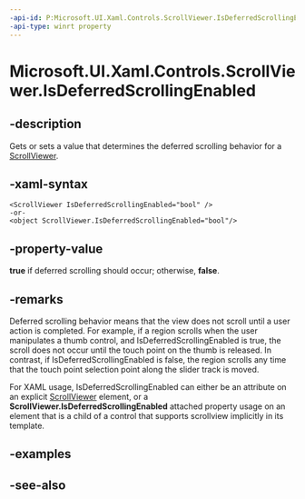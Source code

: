 ```yaml
---
-api-id: P:Microsoft.UI.Xaml.Controls.ScrollViewer.IsDeferredScrollingEnabled
-api-type: winrt property
---
```


<!-- Property syntax
public bool IsDeferredScrollingEnabled { get;  set; }
-->

# Microsoft.UI.Xaml.Controls.ScrollViewer.IsDeferredScrollingEnabled

## -description
Gets or sets a value that determines the deferred scrolling behavior for a [ScrollViewer](scrollviewer.md).

## -xaml-syntax
```xaml
<ScrollViewer IsDeferredScrollingEnabled="bool" />
-or-
<object ScrollViewer.IsDeferredScrollingEnabled="bool"/>
```


## -property-value
**true** if deferred scrolling should occur; otherwise, **false**.

## -remarks
Deferred scrolling behavior means that the view does not scroll until a user action is completed. For example, if a region scrolls when the user manipulates a thumb control, and IsDeferredScrollingEnabled is true, the scroll does not occur until the touch point on the thumb is released. In contrast, if IsDeferredScrollingEnabled is false, the region scrolls any time that the touch point selection point along the slider track is moved.

For XAML usage, IsDeferredScrollingEnabled can either be an attribute on an explicit [ScrollViewer](scrollviewer.md) element, or a **ScrollViewer.IsDeferredScrollingEnabled** attached property usage on an element that is a child of a control that supports scrollview implicitly in its template.

## -examples

## -see-also

